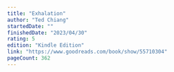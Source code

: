 ```yaml
---
title: "Exhalation"
author: "Ted Chiang"
startedDate: ""
finishedDate: "2023/04/30"
rating: 5
edition: "Kindle Edition"
link: "https://www.goodreads.com/book/show/55710304"
pageCount: 362
---
```



